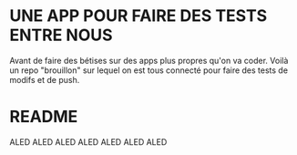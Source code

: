 # UNE APP POUR FAIRE DES TESTS ENTRE NOUS

Avant de faire des bétises sur des apps plus propres qu'on va coder. Voilà un repo "brouillon" sur lequel on est tous connecté pour faire des tests de modifs et de push.


# README

ALED ALED ALED ALED ALED ALED ALED
